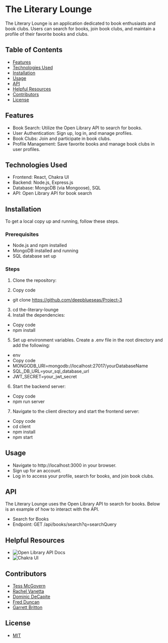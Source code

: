# The Literary Lounge

The Literary Lounge is an application dedicated to book enthusiasts and book clubs. Users can search for books, join book clubs, and maintain a profile of their favorite books and clubs.

## Table of Contents
- [Features](#features)
- [Technologies Used](#technologies-used)
- [Installation](#installation)
- [Usage](#usage)
- [API](#api)
- [Helpful Resources](#helpful-resources)
- [Contributors](#contributors)
- [License](#license)

## Features
- Book Search: Utilize the Open Library API to search for books.
- User Authentication: Sign up, log in, and manage profiles.
- Book Clubs: Join and participate in book clubs.
- Profile Management: Save favorite books and manage book clubs in user profiles.

## Technologies Used
- Frontend: React, Chakra UI
- Backend: Node.js, Express.js
- Database: MongoDB (via Mongoose), SQL
- API: Open Library API for book search

## Installation
To get a local copy up and running, follow these steps.

### Prerequisites
- Node.js and npm installed
- MongoDB installed and running
- SQL database set up

### Steps

1. Clone the repository:

2. Copy code
- git clone https://github.com/deepblueseas/Project-3
3. cd the-literary-lounge
4. Install the dependencies:
- Copy code
- npm install
5. Set up environment variables. Create a .env file in the root directory and add the following:

* env
* Copy code
* MONGODB_URI=mongodb://localhost:27017/yourDatabaseName
* SQL_DB_URL=your_sql_database_url
* JWT_SECRET=your_jwt_secret

6. Start the backend server:

* Copy code
* npm run server

7. Navigate to the client directory and start the frontend server:

* Copy code
* cd client
* npm install
* npm start

## Usage
- Navigate to http://localhost:3000 in your browser.
- Sign up for an account.
- Log in to access your profile, search for books, and join book clubs.

## API

The Literary Lounge uses the Open Library API to search for books. Below is an example of how to interact with the API.

- Search for Books
- Endpoint: GET /api/books/search?q=searchQuery

## Helpful Resources
- ![Open Library API Docs](https://openlibrary.org/dev/docs/api/search)
- ![Chakra UI](https://v2.chakra-ui.com/)

## Contributors

- [Tess McGovern](https://github.com/deepblueseas)
- [Rachel Vanetta](https://github.com/rvanetta97)
- [Dominic DeCapite](https://github.com/domdecap)
- [Fred Duncan](https://github.com/duncanfd24)
- [Garrett Britton](https://github.com/GarrettBritton)

## License
- [MIT](https://choosealicense.com/licenses/mit/)
